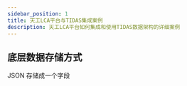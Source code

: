 ```yaml
---
sidebar_position: 1
title: 天工LCA平台与TIDAS集成案例
description: 天工LCA平台如何集成和使用TIDAS数据架构的详细案例
---
```



## 底层数据存储方式

JSON 存储成一个字段
